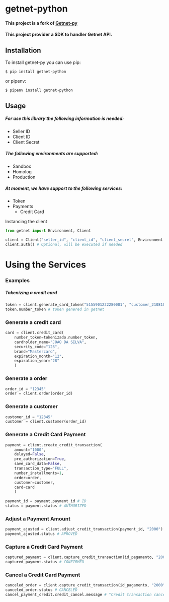 getnet-python
=========
#### This project is a fork of [Getnet-py](https://github.com/ramon/getnet-py) 
#### This project provider a SDK to handler Getnet API.

Installation
------------

To install getnet-py you can use pip:

    $ pip install getnet-python

or pipenv:

    $ pipenv install getnet-python

    
Usage
-----

#####  For use this library the following information is needed:
 
 * Seller ID
 * Client ID
 * Client Secret
 
#####  The following environments are supported:

 * Sandbox
 * Homolog
 * Production
 
#####  At moment, we have support to the following services:

 * Token
 * Payments
   * Credit Card
 

Instancing the client
```python
from getnet import Environment, Client

client = Client("seller_id", "client_id", "client_secret", Environment.SANDBOX)
client.auth() # Optional, will be executed if needed
``` 

# Using the Services
### Examples

##### Tokenizing a credit card
```python
token = client.generate_card_token("5155901222280001", "customer_21081826")
token.number_token # token genered in getnet
```

### Generate a credit card
```python
card = client.credit_card(
    number_token=tokenizado.number_token,  
    cardholder_name="JOAO DA SILVA",
    security_code="123",
    brand="Mastercard",
    expiration_month="12",
    expiration_year="28"
    )
```

### Generate a order
```python
order_id = "12345"
order = client.order(order_id) 
```

### Generate a customer
```python
customer_id = "12345"
customer = client.customer(order_id) 
```

### Generate a Credit Card Payment
```python
payment = client.create_credit_transaction(
    amount="1000",
    delayed=False,
    pre_authorization=True,
    save_card_data=False,
    transaction_type="FULL",
    number_installments=1,
    order=order,
    customer=customer,
    card=card
    )
    
payment_id = payment.payment_id # ID
status = payment.status # AUTHORIZED
```

### Adjust a Payment Amount
```python
payment_ajusted = client.adjust_credit_transaction(payment_id, "2000")
payment_ajusted.status # APROVED
```

### Capture a Credit Card Payment
```python
captured_payment = client.capture_credit_transaction(id_pagamento, "2000")
captured_payment.status # CONFIRMED
```

### Cancel a Credit Card Payment
```python
canceled_order = client.capture_credit_transaction(id_pagamento, "2000")
canceled_order.status # CANCELED
cancel_payment_credit.credit_cancel.message # "Credit transaction cancelled sucessfully"
```
